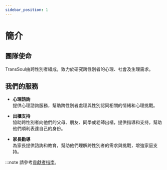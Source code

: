 ```yaml
---
sidebar_position: 1
---
```


# 簡介

## 團隊使命

TransSoul由跨性別者組成，致力於研究跨性別者的心理、社會及生理需求。

## 我們的服務

- **心理諮詢**  
  提供心理諮詢服務，幫助跨性別者處理與性別認同相關的情緒和心理挑戰。

- **出櫃支持**  
  協助跨性別者向他們的父母、朋友、同學或老師出櫃，提供指導和支持，幫助他們順利表達自己的身份。

- **家長勸導**  
  為家長提供諮詢和教育，幫助他們理解跨性別者的需求與挑戰，增強家庭支持。

:::note
    請參考[貢獻者指南](contribute)。